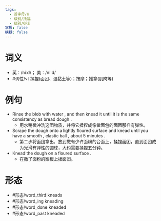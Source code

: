 ```yaml
---
tags:
  - 首字母/K
  - 级别/托福
  - 级别/GRE
掌握: false
模糊: false
---
```

# 词义
- 英：/niːd/； 美：/niːd/
- #词性/vt  揉捏(面团、湿黏土等)；按摩；推拿(肌肉等)
# 例句
- Rinse the blob with water , and then knead it until it is the same consistency as bread dough .
	- 用水稍微冲洗这团物质，并将它揉捏成像做面包的面团那样有弹性。
- Scrape the dough onto a lightly floured surface and knead until you have a smooth , elastic ball , about 5 minutes .
	- 第二步将面团拿出，放到撒有少许面粉的台面上，揉捏面团，直到面团成为光滑有弹性的圆球，大约需要揉捏五分钟。
- Knead the dough on a floured surface .
	- 在撒了面粉的案板上揉面团。
# 形态
- #形态/word_third kneads
- #形态/word_ing kneading
- #形态/word_done kneaded
- #形态/word_past kneaded
